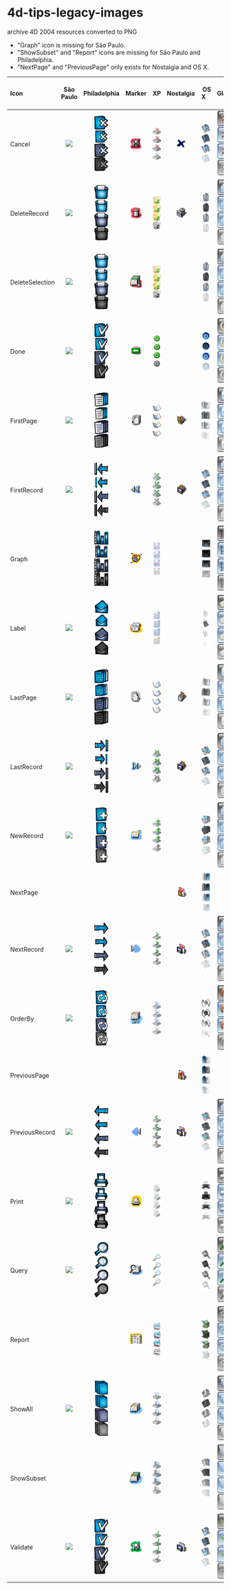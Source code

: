 # 4d-tips-legacy-images
archive 4D 2004 resources converted to PNG

* "Graph" icon is missing for São Paulo.
* "ShowSubset" and "Report" icons are missing for São Paulo and Philadelphia.
* "NextPage" and "PreviousPage" only exists for Nostalgia and OS X.

|Icon|São Paulo|Philadelphia|Marker|XP|Nostalgia|&nbsp; &nbsp; &nbsp;OS X&nbsp; &nbsp; &nbsp;|Glass|
|:-|:-:|:-:|:-:|:-:|:-:|:-:|:-:|
|Cancel|<img src="São Paulo/Cancel.png" />|<img src="Philadelphia/Cancel.png" />|<img src="Marker/Cancel.png" />|<img src="XP/Cancel.png" />|<img src="Nostalgia/Cancel.png" />|<img src="OS X/Cancel.png" />|<img src="Glass/Cancel.png" />|
|DeleteRecord|<img src="São Paulo/DeleteRecord.png" />|<img src="Philadelphia/DeleteRecord.png" />|<img src="Marker/DeleteRecord.png" />|<img src="XP/DeleteRecord.png" />|<img src="Nostalgia/DeleteRecord.png" />|<img src="OS X/DeleteRecord.png" />|<img src="Glass/DeleteRecord.png" />|
|DeleteSelection|<img src="São Paulo/DeleteSelection.png" />|<img src="Philadelphia/DeleteSelection.png" />|<img src="Marker/DeleteSelection.png" />|<img src="XP/DeleteSelection.png" />||<img src="OS X/DeleteSelection.png" />|<img src="Glass/DeleteSelection.png" />|
|Done|<img src="São Paulo/Done.png" />|<img src="Philadelphia/Done.png" />|<img src="Marker/Done.png" />|<img src="XP/Done.png" />||<img src="OS X/Done.png" />|<img src="Glass/Done.png" />|
|FirstPage|<img src="São Paulo/FirstPage.png" />|<img src="Philadelphia/FirstPage.png" />|<img src="Marker/FirstPage.png" />|<img src="XP/FirstPage.png" />|<img src="Nostalgia/FirstPage.png" />|<img src="OS X/FirstPage.png" />|<img src="Glass/FirstPage.png" />|
|FirstRecord|<img src="São Paulo/FirstRecord.png" />|<img src="Philadelphia/FirstRecord.png" />|<img src="Marker/FirstRecord.png" />|<img src="XP/FirstRecord.png" />|<img src="Nostalgia/FirstRecord.png" />|<img src="OS X/FirstRecord.png" />|<img src="Glass/FirstRecord.png" />|
|Graph||<img src="Philadelphia/Graph.png" />|<img src="Marker/Graph.png" />|<img src="XP/Graph.png" />||<img src="OS X/Graph.png" />|<img src="Glass/Graph.png" />|
|Label|<img src="São Paulo/Label.png" />|<img src="Philadelphia/Label.png" />|<img src="Marker/Label.png" />|<img src="XP/Label.png" />||<img src="OS X/Label.png" />|<img src="Glass/Label.png" />|
|LastPage|<img src="São Paulo/LastPage.png" />|<img src="Philadelphia/LastPage.png" />|<img src="Marker/LastPage.png" />|<img src="XP/LastPage.png" />|<img src="Nostalgia/LastPage.png" />|<img src="OS X/LastPage.png" />|<img src="Glass/LastPage.png" />|
|LastRecord|<img src="São Paulo/LastRecord.png" />|<img src="Philadelphia/LastRecord.png" />|<img src="Marker/LastRecord.png" />|<img src="XP/LastRecord.png" />|<img src="Nostalgia/LastRecord.png" />|<img src="OS X/LastRecord.png" />|<img src="Glass/LastRecord.png" />|
|NewRecord|<img src="São Paulo/NewRecord.png" />|<img src="Philadelphia/NewRecord.png" />|<img src="Marker/NewRecord.png" />|<img src="XP/NewRecord.png" />||<img src="OS X/NewRecord.png" />|<img src="Glass/NewRecord.png" />|
|NextPage|||||<img src="Nostalgia/NextPage.png" />|<img src="OS X/NextPage.png" />||
|NextRecord|<img src="São Paulo/NextRecord.png" />|<img src="Philadelphia/NextRecord.png" />|<img src="Marker/NextRecord.png" />|<img src="XP/NextRecord.png" />|<img src="Nostalgia/NextRecord.png" />|<img src="OS X/NextRecord.png" />|<img src="Glass/NextRecord.png" />|
|OrderBy|<img src="São Paulo/OrderBy.png" />|<img src="Philadelphia/OrderBy.png" />|<img src="Marker/OrderBy.png" />|<img src="XP/OrderBy.png" />||<img src="OS X/OrderBy.png" />|<img src="Glass/OrderBy.png" />|
|PreviousPage|||||<img src="Nostalgia/PreviousPage.png" />|<img src="OS X/PreviousPage.png" />||
|PreviousRecord|<img src="São Paulo/PreviousRecord.png" />|<img src="Philadelphia/PreviousRecord.png" />|<img src="Marker/PreviousRecord.png" />|<img src="XP/PreviousRecord.png" />|<img src="Nostalgia/PreviousRecord.png" />|<img src="OS X/PreviousRecord.png" />|<img src="Glass/PreviousRecord.png" />|
|Print|<img src="São Paulo/Print.png" />|<img src="Philadelphia/Print.png" />|<img src="Marker/Print.png" />|<img src="XP/Print.png" />||<img src="OS X/Print.png" />|<img src="Glass/Print.png" />|
|Query|<img src="São Paulo/Query.png" />|<img src="Philadelphia/Query.png" />|<img src="Marker/Query.png" />|<img src="XP/Query.png" />||<img src="OS X/Query.png" />|<img src="Glass/Query.png" />|
|Report|||<img src="Marker/Report.png" />|<img src="XP/Report.png" />||<img src="OS X/Report.png" />|<img src="Glass/Report.png" />|
|ShowAll|<img src="São Paulo/ShowAll.png" />|<img src="Philadelphia/ShowAll.png" />|<img src="Marker/ShowAll.png" />|<img src="XP/ShowAll.png" />||<img src="OS X/ShowAll.png" />|<img src="Glass/ShowAll.png" />|
|ShowSubset|||<img src="Marker/ShowSubset.png" />|<img src="XP/ShowSubset.png" />||<img src="OS X/ShowSubset.png" />|<img src="Glass/ShowSubset.png" />|
|Validate|<img src="São Paulo/Validate.png" />|<img src="Philadelphia/Validate.png" />|<img src="Marker/Validate.png" />|<img src="XP/Validate.png" />|<img src="Nostalgia/Validate.png" />|<img src="OS X/Validate.png" />|<img src="Glass/Validate.png" />|
